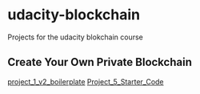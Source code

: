 # udacity-blockchain

Projects for the udacity blokchain course

## Create Your Own Private Blockchain

[project_1_v2_boilerplate](./project_1_v2_boilerplate)
[Project_5_Starter_Code](./Project_5_Starter_Code)
